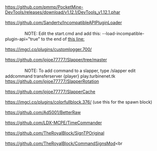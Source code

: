 https://github.com/pmmp/PocketMine-DevTools/releases/download/v1.12.1/DevTools_v1.12.1.phar<br><br>
https://github.com/Sandertv/IncompatibleAPIPluginLoader<br><br>
ᅠᅠᅠᅠᅠNOTE: Edit the start.cmd and add this: --load-incompatible-plugin-api="true" to the end of [this line:](https://github.com/pmmp/PocketMine-MP/blob/master/start.cmd#L25)
<br><br>https://imgcl.co/plugins/customlogger.700/<br><br>
https://github.com/jojoe77777/Slapper/tree/master<br><br>
ᅠᅠᅠᅠᅠNOTE: To add command to a slapper, type /slapper edit <id> addcommand transferserver {player} play.turbinenet.tk <port>
https://github.com/jojoe77777/SlapperRotation<br><br>
https://github.com/jojoe77777/SlapperCache<br><br>
https://imgcl.co/plugins/colorfullblock.376/ (use this for the spawn block)<br><br>
https://github.com/Ad5001/BetterRaw<br><br>
https://github.com/LDX-MCPE/TimeCommander<br><br>
https://github.com/TheRoyalBlock/SignTPOriginal<br><br>
https://github.com/TheRoyalBlock/CommandSignsMod<br<br>
